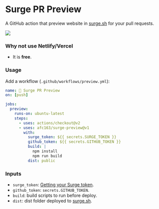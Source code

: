 # Surge PR Preview

A GitHub action that preview website in [surge.sh](https://surge.sh/) for your pull requests.

<img src="https://user-images.githubusercontent.com/507615/90241922-9c5f3a00-de5e-11ea-9b5c-eab44b83476f.png">

### Why not use Netlify/Vercel

- It is **free**.

### Usage

Add a workflow (`.github/workflows/preview.yml`):

```yaml
name: 🔂 Surge PR Preview
on: [push]

jobs:
  preview:
    runs-on: ubuntu-latest
    steps:
      - uses: actions/checkout@v2
      - uses: afc163/surge-preview@v1
        with:
          surge_token: ${{ secrets.SURGE_TOKEN }}
          github_token: ${{ secrets.GITHUB_TOKEN }}
          build: |
            npm install
            npm run build
          dist: public
```

### Inputs

- `surge_token`: [Getting your Surge token](https://surge.sh/help/integrating-with-circleci).
- `github_token`: `secrets.GITHUB_TOKEN`.
- `build`: build scripts to run before deploy.
- `dist`: dist folder deployed to [surge.sh](https://surge.sh/).